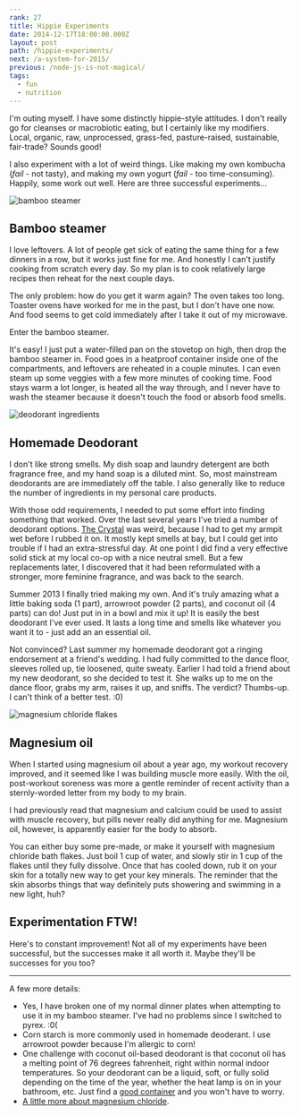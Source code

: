 ```yaml
---
rank: 27
title: Hippie Experiments
date: 2014-12-17T18:00:00.000Z
layout: post
path: /hippie-experiments/
next: /a-system-for-2015/
previous: /node-js-is-not-magical/
tags:
  - fun
  - nutrition
---
```


I'm outing myself. I have some distinctly hippie-style attitudes. I don't really go for cleanses or macrobiotic eating, but I certainly like my modifiers. Local, organic, raw, unprocessed, grass-fed, pasture-raised, sustainable, fair-trade? Sounds good!

I also experiment with a lot of weird things. Like making my own kombucha (*fail* - not tasty), and making my own yogurt (*fail* - too time-consuming). Happily, some work out well. Here are three successful experiments...

<div class='fold'></div>

![bamboo steamer](https://static.sinap.ps/blog/2014/Dec/bamboo_steamer-1417828984766.jpg)

## Bamboo steamer

I love leftovers. A lot of people get sick of eating the same thing for a few dinners in a row, but it works just fine for me. And honestly I can't justify cooking from scratch every day. So my plan is to cook relatively large recipes then reheat for the next couple days.

The only problem: how do you get it warm again? The oven takes too long. Toaster ovens have worked for me in the past, but I don't have one now. And food seems to get cold immediately after I take it out of my microwave.

Enter the bamboo steamer.

It's easy! I just put a water-filled pan on the stovetop on high, then drop the bamboo steamer in. Food goes in a heatproof container inside one of the compartments, and leftovers are reheated in a couple minutes. I can even steam up some veggies with a few more minutes of cooking time. Food stays warm a lot longer, is heated all the way through, and I never have to wash the steamer because it doesn't touch the food or absorb food smells.

![deodorant ingredients](https://static.sinap.ps/blog/2014/Dec/deoderant_ingredients-1417828992821.jpg)

## Homemade Deodorant

I don't like strong smells. My dish soap and laundry detergent are both fragrance free, and my hand soap is a diluted mint. So, most mainstream deodorants are are immediately off the table. I also generally like to reduce the number of ingredients in my personal care products.

With those odd requirements, I needed to put some effort into finding something that worked. Over the last several years I've tried a number of deodorant options. [The Crystal](http://www.thecrystal.com/) was weird, because I had to get my armpit wet before I rubbed it on. It mostly kept smells at bay, but I could get into trouble if I had an extra-stressful day. At one point I did find a very effective solid stick at my local co-op with a nice neutral smell. But a few replacements later, I discovered that it had been reformulated with a stronger, more feminine fragrance, and was back to the search.

Summer 2013 I finally tried making my own. And it's truly amazing what a little baking soda (1 part), arrowroot powder (2 parts), and coconut oil (4 parts) can do! Just put in in a bowl and mix it up! It is easily the best deodorant I've ever used. It lasts a long time and smells like whatever you want it to - just add an an essential oil.

Not convinced? Last summer my homemade deodorant got a ringing endorsement at a friend's wedding. I had fully committed to the dance floor, sleeves rolled up, tie loosened, quite sweaty. Earlier I had told a friend about my new deodorant, so she decided to test it. She walks up to me on the dance floor, grabs my arm, raises it up, and sniffs. The verdict? Thumbs-up. I can't think of a better test. :0)

![magnesium chloride flakes](https://static.sinap.ps/blog/2014/Dec/magnesium_flakes-1417829007063.jpg)

## Magnesium oil

When I started using magnesium oil about a year ago, my workout recovery improved, and it seemed like I was building muscle more easily. With the oil, post-workout soreness was more a gentle reminder of recent activity than a sternly-worded letter from my body to my brain.

I had previously read that magnesium and calcium could be used to assist with muscle recovery, but pills never really did anything for me. Magnesium oil, however, is apparently easier for the body to absorb.

You can either buy some pre-made, or make it yourself with magnesium chloride bath flakes. Just boil 1 cup of water, and slowly stir in 1 cup of the flakes until they fully dissolve. Once that has cooled down, rub it on your skin for a totally new way to get your key minerals. The reminder that the skin absorbs things that way definitely puts showering and swimming in a new light, huh?

## Experimentation FTW!

Here's to constant improvement! Not all of my experiments have been successful, but the successes make it all worth it. Maybe they'll be successes for you too?

---

A few more details:
* Yes, I have broken one of my normal dinner plates when attempting to use it in my bamboo steamer. I've had no problems since I switched to pyrex. :0(
* Corn starch is more commonly used in homemade deoderant. I use arrowroot powder because I'm allergic to corn!
* One challenge with coconut oil-based deodorant is that coconut oil has a melting point of 76 degrees fahrenheit, right within normal indoor temperatures. So your deodorant can be a liquid, soft, or fully solid depending on the time of the year, whether the heat lamp is on in your bathroom, etc. Just find a [good container](http://www.humangear.com/gotoob/) and you won't have to worry.
* [A little more about magnesium chloride](http://www.ancient-minerals.com/magnesium-chloride/).
